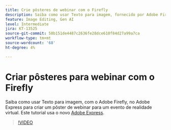```yaml
---
title: Crie pôsteres de webinar com o Firefly
description: Saiba como usar Texto para imagem, fornecido por Adobe Firefly, no Adobe Express para criar um pôster de webinar para um evento de realidade virtual
feature: Image Editing, Gen AI
level: Intermediate
jira: KT-13525
source-git-commit: 58b151de4487c2636fe28dce610f84d27a99a7ca
workflow-type: tm+mt
source-wordcount: '68'
ht-degree: 4%

---
```


# Criar pôsteres para webinar com o Firefly

Saiba como usar Texto para imagem, com o Adobe Firefly, no Adobe Express para criar um pôster de webinar para um evento de realidade virtual. Este tutorial usa o novo [Adobe Express](https://www.adobe.com/express/).

>[!VIDEO](https://video.tv.adobe.com/v/3420810?quality=12&learn=on&hidetitle=true)